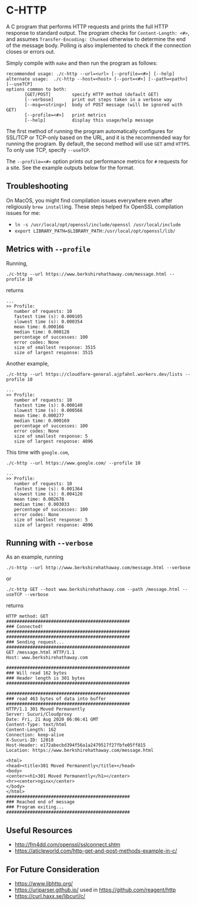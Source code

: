 # C-HTTP

A C program that performs HTTP requests and prints the full HTTP response to standard output. The program checks for `Content-Length: <#>`, and assumes `Transfer-Encoding: Chunked` otherwise to determine the end of the message body. Polling is also implemented to check if the connection closes or errors out.

Simply compile with `make` and then run the program as follows:
```
recommended usage: ./c-http --url=<url> [--profile=<#>] [--help]
alternate usage:  ./c-http --host=<host> [--port=<#>] [--path=<path>] [--useTCP]
options common to both:
       [GET/POST]        specify HTTP method (default GET)
       [--verbose]       print out steps taken in a verbose way
       [--msg=<string>]  body of POST message (will be ignored with GET)
       [--profile=<#>]   print metrics
       [--help]          display this usage/help message
```

The first method of running the program automatically configures for SSL/TCP or TCP-only based on the URL, and it is the recommended way for running the program. By default, the second method will use `GET` amd `HTTPS`. To only use TCP, specify `--useTCP`.

The `--profile=<#>` option prints out performance metrics for `#` requests for a site. See the example outputs below for the format.

## Troubleshooting

On MacOS, you might find compilation issues everywhere even after religiously `brew install`ing. These steps helped fix OpenSSL compilation issues for me:
* `ln -s /usr/local/opt/openssl/include/openssl /usr/local/include`
* `export LIBRARY_PATH=$LIBRARY_PATH:/usr/local/opt/openssl/lib/`

## Metrics with `--profile`
Running,
```
./c-http --url https://www.berkshirehathaway.com/message.html --profile 10
```
returns
```
...
>> Profile:
   number of requests: 10
   fastest time (s): 0.000105
   slowest time (s): 0.000354
   mean time: 0.000166
   median time: 0.000128
   percentage of successes: 100
   error codes: None
   size of smallest response: 3515
   size of largest response: 3515
```
Another example,
```
./c-http --url https://cloudfare-general.ajpfahnl.workers.dev/lists --profile 10
```
```
...
>> Profile:
   number of requests: 10
   fastest time (s): 0.000140
   slowest time (s): 0.000566
   mean time: 0.000277
   median time: 0.000169
   percentage of successes: 100
   error codes: None
   size of smallest response: 5
   size of largest response: 4096
```
This time with `google.com`,
```
./c-http --url https://www.google.com/ --profile 10   
```
```
...
>> Profile:
   number of requests: 10
   fastest time (s): 0.001364
   slowest time (s): 0.004120
   mean time: 0.002678
   median time: 0.003033
   percentage of successes: 100
   error codes: None
   size of smallest response: 5
   size of largest response: 4096
```

## Running with `--verbose`
As an example, running
```
./c-http --url http://www.berkshirehathaway.com/message.html --verbose
```
or
```
./c-http GET --host www.berkshirehathaway.com --path /message.html --useTCP --verbose
```
returns
```
HTTP method: GET
###############################################
### Connected!
###############################################
###############################################
### Sending request...
###############################################
GET /message.html HTTP/1.1
Host: www.berkshirehathaway.com

###############################################
### Will read 162 bytes
### Header length is 301 bytes
###############################################

###############################################
### read 463 bytes of data into buffer
###############################################
HTTP/1.1 301 Moved Permanently
Server: Sucuri/Cloudproxy
Date: Fri, 21 Aug 2020 06:06:41 GMT
Content-Type: text/html
Content-Length: 162
Connection: keep-alive
X-Sucuri-ID: 12018
Host-Header: e172abecbd394f56a1a2479517f27fbfe05ff815
Location: https://www.berkshirehathaway.com/message.html

<html>
<head><title>301 Moved Permanently</title></head>
<body>
<center><h1>301 Moved Permanently</h1></center>
<hr><center>nginx</center>
</body>
</html>
###############################################
### Reached end of message
### Program exiting...
###############################################
```

## Useful Resources

* http://fm4dd.com/openssl/sslconnect.shtm
* https://aticleworld.com/http-get-and-post-methods-example-in-c/

## For Future Consideration

* https://www.libhttp.org/
* https://uriparser.github.io/ used in https://github.com/reagent/http
* https://curl.haxx.se/libcurl/c/